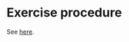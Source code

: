 # Exercise procedure

See [here](https://richelbilderbeek.github.io/teaching/exercise_procedures/duos_in_breakout_rooms/).
